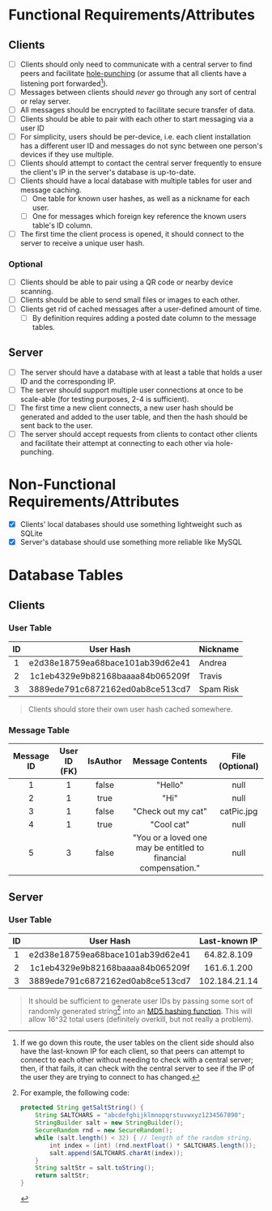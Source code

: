 # Functional Requirements/Attributes
## Clients
- [ ] Clients should only need to communicate with a central server to find peers and facilitate [hole-punching](https://github.com/KunjanThadani/holepunchsample/) (or assume that all clients have a listening port forwarded[^1]).
- [ ] Messages between clients should *never* go through any sort of central or relay server.
- [ ] All messages should be encrypted to facilitate secure transfer of data.
- [ ] Clients should be able to pair with each other to start messaging via a user ID
- [ ] For simplicity, users should be per-device, i.e. each client installation has a different user ID and messages do not sync between one person's devices if they use multiple.
- [ ] Clients should attempt to contact the central server frequently to ensure the client's IP in the server's database is up-to-date.
- [ ] Clients should have a local database with multiple tables for user and message caching.
	- [ ] One table for known user hashes, as well as a nickname for each user.
	- [ ] One for messages which foreign key reference the known users table's ID column.
- [ ] The first time the client process is opened, it should connect to the server to receive a unique user hash.
### Optional
- [ ] Clients should be able to pair using a QR code or nearby device scanning.
- [ ] Clients should be able to send small files or images to each other.
- [ ] Clients get rid of cached messages after a user-defined amount of time.
	- [ ] By definition requires adding a posted date column to the message tables.

## Server
- [ ] The server should have a database with at least a table that holds a user ID and the corresponding IP.
- [ ] The server should support multiple user connections at once to be scale-able (for testing purposes, 2-4 is sufficient).
- [ ] The first time a new client connects, a new user hash should be generated and added to the user table, and then the hash should be sent back to the user.
- [ ] The server should accept requests from clients to contact other clients and facilitate their attempt at connecting to each other via hole-punching.

# Non-Functional Requirements/Attributes
- [x] Clients' local databases should use something lightweight such as SQLite
- [x] Server's database should use something more reliable like MySQL

# Database Tables
## Clients
### User Table

| ID  |            User Hash             | Nickname  |
| :-: | :------------------------------: | --------- |
|  1  | e2d38e18759ea68bace101ab39d62e41 | Andrea    |
|  2  | 1c1eb4329e9b82168baaaa84b065209f | Travis    |
|  3  | 3889ede791c6872162ed0ab8ce513cd7 | Spam Risk |

>Clients should store their own user hash cached somewhere.

### Message Table

| Message ID | User ID (FK) | IsAuthor |                        Message Contents                         | File (Optional) |
| :--------: | :----------: | :------: | :-------------------------------------------------------------: | :-------------: |
|     1      |      1       |  false   |                             "Hello"                             |      null       |
|     2      |      1       |   true   |                              "Hi"                               |      null       |
|     3      |      1       |  false   |                       "Check out my cat"                        |   catPic.jpg    |
|     4      |      1       |   true   |                           "Cool cat"                            |      null       |
|     5      |      3       |  false   | "You or a loved one may be entitled to financial compensation." |      null       |

## Server
### User Table
| ID  |            User Hash             | Last-known IP |
| :-: | :------------------------------: | :-----------: |
|  1  | e2d38e18759ea68bace101ab39d62e41 |  64.82.8.109  |
|  2  | 1c1eb4329e9b82168baaaa84b065209f |  161.6.1.200  |
|  3  | 3889ede791c6872162ed0ab8ce513cd7 | 102.184.21.14 |

>It should be sufficient to generate user IDs by passing some sort of randomly generated string[^2] into an [MD5 hashing function](https://www.geeksforgeeks.org/md5-hash-in-java/). This will allow 16^32 total users (definitely overkill, but not really a problem).

[^1]: If we go down this route, the user tables on the client side should also have the last-known IP for each client, so that peers can attempt to connect to each other without needing to check with a central server; then, if that fails, it can check with the central server to see if the IP of the user they are trying to connect to has changed.
[^2]: For example, the following code:
	```java
	protected String getSaltString() {
		String SALTCHARS = "abcdefghijklmnopqrstuvwxyz1234567890";
		StringBuilder salt = new StringBuilder();
		SecureRandom rnd = new SecureRandom();
		while (salt.length() < 32) { // length of the random string.
			int index = (int) (rnd.nextFloat() * SALTCHARS.length());
			salt.append(SALTCHARS.charAt(index));
		}
		String saltStr = salt.toString();
		return saltStr;
	}